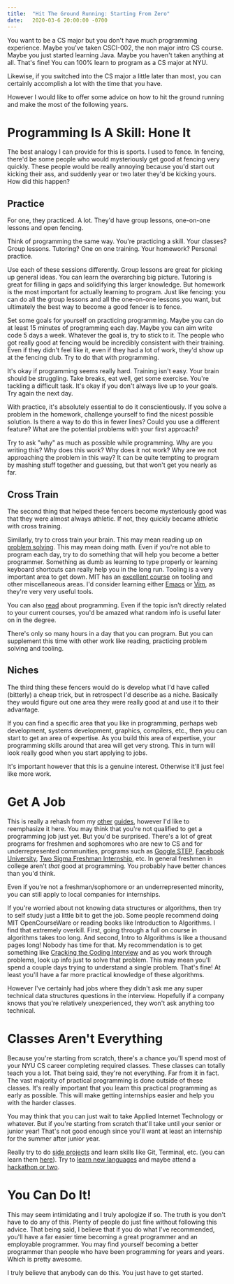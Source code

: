 ```yaml
---
title:  "Hit The Ground Running: Starting From Zero"
date:   2020-03-6 20:00:00 -0700
---
```


You want to be a CS major but you don't have much programming
experience. Maybe you've taken CSCI-002, the non major intro CS
course. Maybe you just started learning Java. Maybe you haven't taken
anything at all. That's fine! You can 100% learn to program as a CS
major at NYU.

Likewise, if you switched into the CS major a little later than most,
you can certainly accomplish a lot with the time that you have.

However I would like to offer some advice on how to hit the ground
running and make the most of the following years.

# Programming Is A Skill: Hone It

The best analogy I can provide for this is sports. I used to fence. In
fencing, there'd be some people who would mysteriously get good at
fencing very quickly. These people would be really annoying because
you'd start out kicking their ass, and suddenly year or two later
they'd be kicking yours. How did this happen?

## Practice

For one, they practiced. A lot. They'd have group lessons, one-on-one
lessons and open fencing.

Think of programming the same way. You're practicing a skill. Your
classes? Group lessons. Tutoring? One on one training. Your homework?
Personal practice.

Use each of these sessions differently. Group lessons are great for
picking up general ideas. You can learn the overarching big
picture. Tutoring is great for filling in gaps and solidifying this
larger knowledge. But homework is the most important for actually
learning to program. Just like fencing: you can do all the group
lessons and all the one-on-one lessons you want, but ultimately the
best way to become a good fencer is to fence.

Set some goals for yourself on practicing programming. Maybe you can
do at least 15 minutes of programming each day. Maybe you can aim
write code 5 days a week. Whatever the goal is, try to stick to
it. The people who got really good at fencing would be incredibly
consistent with their training. Even if they didn't feel like it, even
if they had a lot of work, they'd show up at the fencing club. Try to
do that with programming.

It's okay if programming seems really hard. Training isn't easy. Your
brain should be struggling. Take breaks, eat well, get some
exercise. You're tackling a difficult task. It's okay if you don't
always live up to your goals. Try again the next day.

With practice, it's absolutely essential to do it conscientiously. If
you solve a problem in the homework, challenge yourself to find the
nicest possible solution. Is there a way to do this in fewer lines?
Could you use a different feature? What are the potential problems
with your first approach?

Try to ask "why" as much as possible while programming. Why are you
writing this? Why does this work? Why does it not work? Why are we not
approaching the problem in this way? It can be quite tempting to
program by mashing stuff together and guessing, but that won't get you
nearly as far.

## Cross Train

The second thing that helped these fencers become mysteriously good
was that they were almost always athletic. If not, they quickly became
athletic with cross training.

Similarly, try to cross train your brain. This may mean reading up on
[problem
solving](https://smile.amazon.com/gp/product/069116407X/). This may
mean doing math. Even if you're not able to program each day, try to
do something that will help you become a better programmer. Something
as dumb as learning to type properly or learning keyboard shortcuts
can really help you in the long run. Tooling is a very important area
to get down. MIT has an [excellent
course](https://missing.csail.mit.edu/) on tooling and other
miscellaneous areas. I'd consider learning either
[Emacs](https://www.gnu.org/software/emacs/) or
[Vim](https://www.vim.org/), as they're very very useful tools.

You can also
[read](https://blog.torchnyu.com/2020/02/10/how-much-do-you-read.html)
about programming. Even if the topic isn't directly related to your
current courses, you'd be amazed what random info is useful later on
in the degree.

There's only so many hours in a day that you can program. But you can
supplement this time with other work like reading, practicing problem
solving and tooling.

## Niches

The third thing these fencers would do is develop what I'd have called
(bitterly) a cheap trick, but in retrospect I'd describe as a
niche. Basically they would figure out one area they were really good
at and use it to their advantage.

If you can find a specific area that you like in programming, perhaps
web development, systems development, graphics, compilers, etc., then
you can start to get an area of expertise. As you build this area of
expertise, your programming skills around that area will get very
strong. This in turn will look really good when you start applying to
jobs.

It's important however that this is a genuine interest. Otherwise
it'll just feel like more work.

# Get A Job

This is really a rehash from my
[other](https://blog.torchnyu.com/2019/08/19/nyu-cas-cs-guide.html)
[guides](https://blog.torchnyu.com/2020/01/02/first-job.html), however
I'd like to reemphasize it here. You may think that you're not
qualified to get a programming job just yet. But you'd be
surprised. There's a lot of great programs for freshmen and sophomores
who are new to CS and for underrepresented communities, programs such
as [Google
STEP](https://buildyourfuture.withgoogle.com/programs/step/),
[Facebook
University](https://www.facebook.com/careers/FBUEngineering), [Two
Sigma Freshman
Internship](https://internships.twosigma.com/internship), etc. In
general freshmen in college aren't *that* good at programming. You
probably have better chances than you'd think.

Even if you're not a freshman/sophomore or an underrepresented
minority, you can still apply to local companies for
internships.

If you're worried about not knowing data structures or algorithms,
then try to self study just a little bit to get the job. Some people
recommend doing MIT OpenCourseWare or reading books like Introduction
to Algorithms. I find that extremely overkill. First, going through a
full on course in algorithms takes too long. And second, Intro to
Algorithms is like a thousand pages long! Nobody has time for that. My
recommendation is to get something like [Cracking the Coding
Interview](https://smile.amazon.com/Cracking-Coding-Interview-Programming-Questions/dp/0984782850/)
and as you work through problems, look up info just to solve that
problem. This may mean you'll spend a couple days trying to understand
a single problem. That's fine! At least you'll have a far more
practical knowledge of these algorithms.

However I've certainly had jobs where they didn't ask me any super
technical data structures questions in the interview. Hopefully if a
company knows that you're relatively unexperienced, they won't ask
anything too technical.

# Classes Aren't Everything

Because you're starting from scratch, there's a chance you'll spend
most of your NYU CS career completing required classes. These classes
can totally teach you a lot. That being said, they're not
everything. Far from it in fact. The vast majority of practical
programming is done outside of these classes. It's really important
that you learn this practical programming as early as possible. This
will make getting internships easier and help you with the harder
classes.

You may think that you can just wait to take Applied Internet
Technology or whatever. But if you're starting from scratch that'll
take until your senior or junior year! That's not good enough since
you'll want at least an internship for the summer after junior year.

Really try to do [side
projects](https://blog.torchnyu.com/2019/12/21/side-projects.html) and
learn skills like Git, Terminal, etc. (you can learn them
[here](https://missing.csail.mit.edu/)). Try to [learn new
languages](https://blog.torchnyu.com/2020/02/25/learning-languages.html)
and maybe attend a [hackathon or
two](https://blog.torchnyu.com/2019/12/05/hackathon-guide.html).

# You Can Do It!

This may seem intimidating and I truly apologize if so. The truth is
you don't have to do any of this. Plenty of people do just fine
without following this advice. That being said, I believe that if you
do what I've recommended, you'll have a far easier time becoming a
great programmer and an employable programmer. You may find yourself
becoming a better programmer than people who have been programming for
years and years. Which is pretty awesome.

I truly believe that anybody can do this. You just have to get started.
